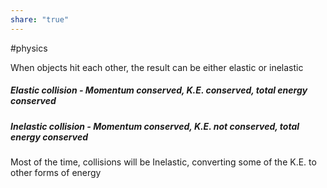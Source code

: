 ```yaml
---
share: "true"
---
```

#physics 

When objects hit each other, the result can be either elastic or inelastic

##### Elastic collision - Momentum conserved, K.E. conserved, total energy conserved

##### Inelastic collision - Momentum conserved, K.E. not conserved, total energy conserved

Most of the time, collisions will be Inelastic, converting some of the K.E. to other forms of energy